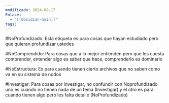 ```yaml
---
modificado: 2024-08-17
Enlace:
  - "[[Obsidian-main]]"
tags: 
---
```

#NoProfundizado: Esta etiqueta es para cosas que hayan estudiado pero que quieran profundizar ustedes

#NoComprendido: Para cosas que a lo mejor entienden pero que les cuesta comprender, entender algo es saber que hace, comprenderlo es dominarlo 

#NoEstructura: Es para cuando tienen cierto archivos que no saben como va en su sistema de nodos

#Investigar: Para cosas por investigar, no confundir con Noprofundizado uno es cuando no tienen nada de un tema (Investigar) y el otro es para cuando tienen algo pero les falta detalle (NoProfundizado)


